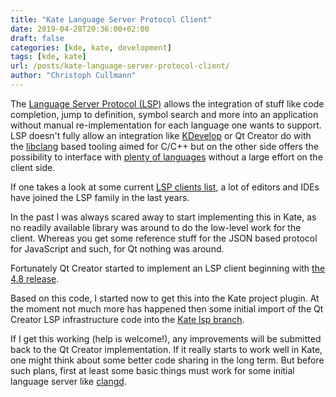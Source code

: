 ```yaml
---
title: "Kate Language Server Protocol Client"
date: 2019-04-28T20:36:00+02:00
draft: false
categories: [kde, kate, development]
tags: [kde, kate]
url: /posts/kate-language-server-protocol-client/
author: "Christoph Cullmann"
---
```


The [Language Server Protocol (LSP)](https://microsoft.github.io/language-server-protocol/overview) allows the integration of stuff like code completion, jump to definition, symbol search and more into an application without manual re-implementation for each language one wants to support.
LSP doesn't fully allow an integration like [KDevelop](https://www.kdevelop.org) or Qt Creator do with the [libclang](https://clang.llvm.org/docs/Tooling.html) based tooling aimed for C/C++ but on the other side offers the possibility to interface with [plenty of languages](https://langserver.org/#implementations-server) without a large effort on the client side.

If one takes a look at some current [LSP clients list](https://langserver.org/#implementations-client), a lot of editors and IDEs have joined the LSP family in the last years.

In the past I was always scared away to start implementing this in Kate, as no readily available library was around to do the low-level work for the client.
Whereas you get some reference stuff for the JSON based protocol for JavaScript and such, for Qt nothing was around.

Fortunately Qt Creator started to implement an LSP client beginning with [the 4.8 release](https://blog.qt.io/blog/2018/12/06/qt-creator-4-8-0-released/).

Based on this code, I started now to get this into the Kate project plugin.
At the moment not much more has happened then some initial import of the Qt Creator LSP infrastructure code into the [Kate lsp branch](https://cgit.kde.org/kate.git/log/?h=lsp).

If I get this working (help is welcome!), any improvements will be submitted back to the Qt Creator implementation.
If it really starts to work well in Kate, one might think about some better code sharing in the long term.
But before such plans, first at least some basic things must work for some initial language server like [clangd](https://clang.llvm.org/extra/clangd/).
